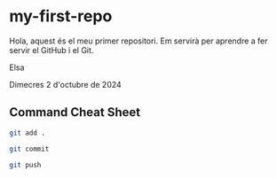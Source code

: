 # my-first-repo

Hola, aquest és el meu primer repositori. Em servirà per aprendre a fer servir el GitHub i el Git.

Elsa

Dimecres 2 d'octubre de 2024

## Command Cheat Sheet

```bash
git add .
```
```bash
git commit
```
```bash
git push
```
